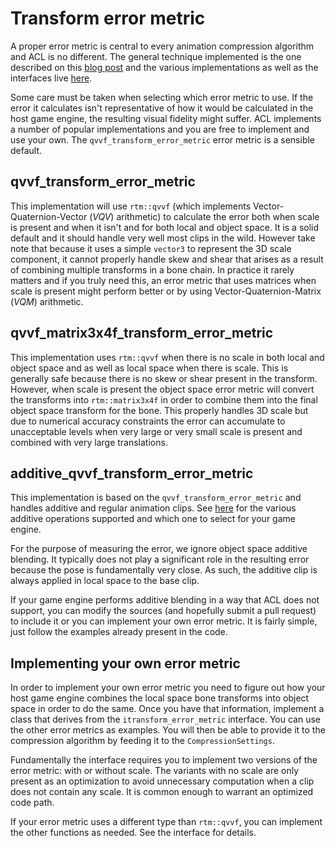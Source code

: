 # Transform error metric

A proper error metric is central to every animation compression algorithm and ACL is no different. The general technique implemented is the one described on this [blog post](https://nfrechette.github.io/2016/11/01/anim_compression_accuracy/) and the various implementations as well as the interfaces live [here](../includes/acl/compression/transform_error_metrics.h).

Some care must be taken when selecting which error metric to use. If the error it calculates isn't representative of how it would be calculated in the host game engine, the resulting visual fidelity might suffer. ACL implements a number of popular implementations and you are free to implement and use your own. The `qvvf_transform_error_metric` error metric is a sensible default.

## qvvf_transform_error_metric

This implementation will use `rtm::qvvf` (which implements Vector-Quaternion-Vector (*VQV*) arithmetic) to calculate the error both when scale is present and when it isn't and for both local and object space. It is a solid default and it should handle very well most clips in the wild. However take note that because it uses a simple `vector3` to represent the 3D scale component, it cannot properly handle skew and shear that arises as a result of combining multiple transforms in a bone chain. In practice it rarely matters and if you truly need this, an error metric that uses matrices when scale is present might perform better or by using Vector-Quaternion-Matrix (*VQM*) arithmetic.

## qvvf_matrix3x4f_transform_error_metric

This implementation uses `rtm::qvvf` when there is no scale in both local and object space and as well as local space when there is scale. This is generally safe because there is no skew or shear present in the transform. However, when scale is present the object space error metric will convert the transforms into `rtm::matrix3x4f` in order to combine them into the final object space transform for the bone. This properly handles 3D scale but due to numerical accuracy constraints the error can accumulate to unacceptable levels when very large or very small scale is present and combined with very large translations.

## additive_qvvf_transform_error_metric

This implementation is based on the `qvvf_transform_error_metric` and handles additive and regular animation clips. See [here](additive_clips.md) for the various additive operations supported and which one to select for your game engine.

For the purpose of measuring the error, we ignore object space additive blending. It typically does not play a significant role in the resulting error because the pose is fundamentally very close. As such, the additive clip is always applied in local space to the base clip.

If your game engine performs additive blending in a way that ACL does not support, you can modify the sources (and hopefully submit a pull request) to include it or you can implement your own error metric. It is fairly simple, just follow the examples already present in the code.

## Implementing your own error metric

In order to implement your own error metric you need to figure out how your host game engine combines the local space bone transforms into object space in order to do the same. Once you have that information, implement a class that derives from the `itransform_error_metric` interface. You can use the other error metrics as examples. You will then be able to provide it to the compression algorithm by feeding it to the `CompressionSettings`.

Fundamentally the interface requires you to implement two versions of the error metric: with or without scale. The variants with no scale are only present as an optimization to avoid unnecessary computation when a clip does not contain any scale. It is common enough to warrant an optimized code path.

If your error metric uses a different type than `rtm::qvvf`, you can implement the other functions as needed. See the interface for details.

